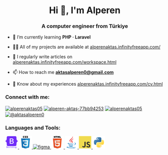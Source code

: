<h1 align="center">Hi 👋, I'm Alperen</h1>
<h3 align="center">A computer engineer from Türkiye</h3>

- 🌱 I’m currently learning **PHP · Laravel**

- 👨‍💻 All of my projects are available at [alperenaktas.infinityfreeapp.com/](https://alperenaktas.infinityfreeapp.com/)

- 📝 I regularly write articles on [alperenaktas.infinityfreeapp.com/workspace.html](https://alperenaktas.infinityfreeapp.com/workspace.html)

- 📫 How to reach me **aktasalperen0@gmail.com**

- 📄 Know about my experiences [alperenaktas.infinityfreeapp.com/cv.html](https://alperenaktas.infinityfreeapp.com/cv.html)

<h3 align="left">Connect with me:</h3>
<p align="left">
<a href="https://twitter.com/alperenaktas05" target="blank"><img align="center" src="https://raw.githubusercontent.com/rahuldkjain/github-profile-readme-generator/master/src/images/icons/Social/twitter.svg" alt="alperenaktas05" height="30" width="40" /></a>
<a href="https://linkedin.com/in/alperen-aktaş-77bb94253" target="blank"><img align="center" src="https://raw.githubusercontent.com/rahuldkjain/github-profile-readme-generator/master/src/images/icons/Social/linked-in-alt.svg" alt="alperen-aktaş-77bb94253" height="30" width="40" /></a>
<a href="https://instagram.com/alperenaktas05" target="blank"><img align="center" src="https://raw.githubusercontent.com/rahuldkjain/github-profile-readme-generator/master/src/images/icons/Social/instagram.svg" alt="alperenaktas05" height="30" width="40" /></a>
<a href="https://medium.com/@aktasalperen0" target="blank"><img align="center" src="https://raw.githubusercontent.com/rahuldkjain/github-profile-readme-generator/master/src/images/icons/Social/medium.svg" alt="@aktasalperen0" height="30" width="40" /></a>
</p>

<h3 align="left">Languages and Tools:</h3>
<p align="left"> <a href="https://getbootstrap.com" target="_blank" rel="noreferrer"> <img src="https://raw.githubusercontent.com/devicons/devicon/master/icons/bootstrap/bootstrap-plain-wordmark.svg" alt="bootstrap" width="40" height="40"/> </a> <a href="https://www.w3schools.com/css/" target="_blank" rel="noreferrer"> <img src="https://raw.githubusercontent.com/devicons/devicon/master/icons/css3/css3-original-wordmark.svg" alt="css3" width="40" height="40"/> </a> <a href="https://www.figma.com/" target="_blank" rel="noreferrer"> <img src="https://www.vectorlogo.zone/logos/figma/figma-icon.svg" alt="figma" width="40" height="40"/> </a> <a href="https://www.w3.org/html/" target="_blank" rel="noreferrer"> <img src="https://raw.githubusercontent.com/devicons/devicon/master/icons/html5/html5-original-wordmark.svg" alt="html5" width="40" height="40"/> </a> <a href="https://www.java.com" target="_blank" rel="noreferrer"> <img src="https://raw.githubusercontent.com/devicons/devicon/master/icons/java/java-original.svg" alt="java" width="40" height="40"/> </a> <a href="https://developer.mozilla.org/en-US/docs/Web/JavaScript" target="_blank" rel="noreferrer"> <img src="https://raw.githubusercontent.com/devicons/devicon/master/icons/javascript/javascript-original.svg" alt="javascript" width="40" height="40"/> </a> <a href="https://www.python.org" target="_blank" rel="noreferrer"> <img src="https://raw.githubusercontent.com/devicons/devicon/master/icons/python/python-original.svg" alt="python" width="40" height="40"/> </a> </p>
